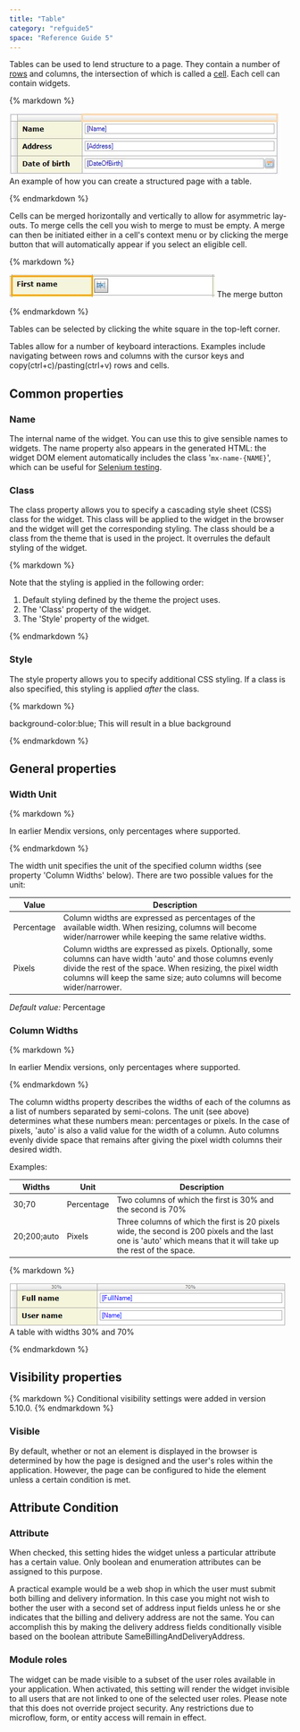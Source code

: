 ```yaml
---
title: "Table"
category: "refguide5"
space: "Reference Guide 5"
---
```



Tables can be used to lend structure to a page. They contain a number of [rows](Table+row) and columns, the intersection of which is called a [cell](Table+cell). Each cell can contain widgets.

<div class="alert alert-info">{% markdown %}

![](attachments/4522260/4751424.jpg)
An example of how you can create a structured page with a table.

{% endmarkdown %}</div>

Cells can be merged horizontally and vertically to allow for asymmetric lay-outs. To merge cells the cell you wish to merge to must be empty. A merge can then be initiated either in a cell's context menu or by clicking the merge button that will automatically appear if you select an eligible cell.

<div class="alert alert-info">{% markdown %}

![](attachments/4522260/4751426.jpg)
The merge button

{% endmarkdown %}</div>

Tables can be selected by clicking the white square in the top-left corner.

Tables allow for a number of keyboard interactions. Examples include navigating between rows and columns with the cursor keys and copy(ctrl+c)/pasting(ctrl+v) rows and cells.

## Common properties

### Name

The internal name of the widget. You can use this to give sensible names to widgets. The name property also appears in the generated HTML: the widget DOM element automatically includes the class '`mx-name-{NAME}`', which can be useful for [Selenium testing](/howto50/Selenium+Support).

### Class

The class property allows you to specify a cascading style sheet (CSS) class for the widget. This class will be applied to the widget in the browser and the widget will get the corresponding styling. The class should be a class from the theme that is used in the project. It overrules the default styling of the widget.

<div class="alert alert-warning">{% markdown %}

Note that the styling is applied in the following order:

1.  Default styling defined by the theme the project uses.
2.  The 'Class' property of the widget.
3.  The 'Style' property of the widget.

{% endmarkdown %}</div>

### Style

The style property allows you to specify additional CSS styling. If a class is also specified, this styling is applied _after_ the class.

<div class="alert alert-info">{% markdown %}

background-color:blue;
This will result in a blue background

{% endmarkdown %}</div>

## General properties

### Width Unit

<div class="alert alert-info">{% markdown %}

In earlier Mendix versions, only percentages where supported.

{% endmarkdown %}</div>

The width unit specifies the unit of the specified column widths (see property 'Column Widths' below). There are two possible values for the unit:

<table><thead><tr><th class="confluenceTh">Value</th><th class="confluenceTh">Description</th></tr></thead><tbody><tr><td class="confluenceTd">Percentage</td><td class="confluenceTd">Column widths are expressed as percentages of the available width. When resizing, columns will become wider/narrower while keeping the same relative widths.</td></tr><tr><td class="confluenceTd">Pixels</td><td class="confluenceTd">Column widths are expressed as pixels. Optionally, some columns can have width 'auto' and those columns evenly divide the rest of the space. When resizing, the pixel width columns will keep the same size; auto columns will become wider/narrower.</td></tr></tbody></table>

_Default value:_ Percentage

### Column Widths

<div class="alert alert-info">{% markdown %}

In earlier Mendix versions, only percentages where supported.

{% endmarkdown %}</div>

The column widths property describes the widths of each of the columns as a list of numbers separated by semi-colons. The unit (see above) determines what these numbers mean: percentages or pixels. In the case of pixels, 'auto' is also a valid value for the width of a column. Auto columns evenly divide space that remains after giving the pixel width columns their desired width.

Examples:

<table><thead><tr><th class="confluenceTh">Widths</th><th class="confluenceTh">Unit</th><th class="confluenceTh">Description</th></tr></thead><tbody><tr><td class="confluenceTd">30;70</td><td class="confluenceTd">Percentage</td><td class="confluenceTd">Two columns of which the first is 30% and the second is 70%</td></tr><tr><td class="confluenceTd">20;200;auto</td><td class="confluenceTd">Pixels</td><td class="confluenceTd">Three columns of which the first is 20 pixels wide, the second is 200 pixels and the last one is 'auto' which means that it will take up the rest of the space.</td></tr></tbody></table><div class="alert alert-info">{% markdown %}

![](attachments/4522260/4751361.png)
A table with widths 30% and 70%

{% endmarkdown %}</div>

## Visibility properties

<div class="alert alert-info">{% markdown %}
Conditional visibility settings were added in version 5.10.0.
{% endmarkdown %}</div>

### Visible

By default, whether or not an element is displayed in the browser is determined by how the page is designed and the user's roles within the application. However, the page can be configured to hide the element unless a certain condition is met. 

## Attribute Condition

### Attribute

When checked, this setting hides the widget unless a particular attribute has a certain value. Only boolean and enumeration attributes can be assigned to this purpose.

A practical example would be a web shop in which the user must submit both billing and delivery information. In this case you might not wish to bother the user with a second set of address input fields unless he or she indicates that the billing and delivery address are not the same. You can accomplish this by making the delivery address fields conditionally visible based on the boolean attribute SameBillingAndDeliveryAddress.

### Module roles

The widget can be made visible to a subset of the user roles available in your application. When activated, this setting will render the widget invisible to all users that are not linked to one of the selected user roles. Please note that this does not override project security. Any restrictions due to microflow, form, or entity access will remain in effect.